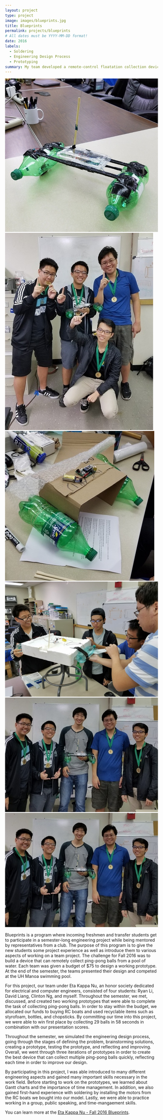 ```yaml
---
layout: project
type: project
image: images/blueprints.jpg
title: Blueprints
permalink: projects/blueprints
# All dates must be YYYY-MM-DD format!
date: 2016
labels:
  - Soldering
  - Engineering Design Process
  - Prototyping
summary: My team developed a remote-control floatation collection device that won first place in the Holmes Hall Challenge of Fall 2016.
---
```


<div class="ui small rounded images">
  <img class="ui image" src="../images/blueprints.jpg">
  <img class="ui image" src="../images/blueprints-first.jpg">
  <img class="ui image" src="../images/blueprintsdraft.jpg">
  <img class="ui image" src="../images/blueprintswork.jpg">
  <img class="ui image" src="../images/blueprints-team.jpg">
</div>

<img class="ui image" src="../images/blueprints-team.jpg">

Blueprints is a program where incoming freshmen and transfer students get to participate in a semester-long engineering project while being mentored by representatives from a club. The purpose of this program is to give the new students some project experience as well as introduce them to various aspects of working on a team project. The challenge for Fall 2016 was to build a device that can remotely collect ping-pong balls from a pool of water. Each team was given a budget of $75 to design a working prototype. At the end of the semester, the teams presented their design and competed at the UH Manoa swimming pool.

For this project, our team under Eta Kappa Nu, an honor society dedicated for electrical and computer engineers, consisted of four students: Ryan Li, David Liang, Clinton Ng, and myself. Throughout the semester, we met, discussed, and created two working prototypes that were able to complete the task of collecting ping-pong balls. In order to stay within the budget, we allocated our funds to buying RC boats and used recyclable items such as styrofoam, bottles, and chopsticks. By committing our time into this project, we were able to win first place by collecting 29 balls in 58 seconds in combination with our presentation scores.

Throughout the semester, we simulated the engineering design process, going through the stages of defining the problem, brainstorming solutions, creating a prototype, testing the prototype, and reflecting and improving. Overall, we went through three iterations of prototypes in order to create the best device that can collect multiple ping-pong balls quickly, reflecting each time in order to improve our design. 

By participating in this project, I was able introduced to many different engineering aspects and gained many important skills necessary in the work field. Before starting to work on the prototypes, we learned about Gantt charts and the importance of time management. In addition, we also gained first-hand experience with soldering by installing the motors from the RC boats we bought into our model. Lastly, we were able to practice working in a group, public speaking, and time-mangaement skills. 

You can learn more at the [Eta Kappa Nu - Fall 2016 Blueprints](http://hknhawaii.weebly.com/blueprints1.html).



